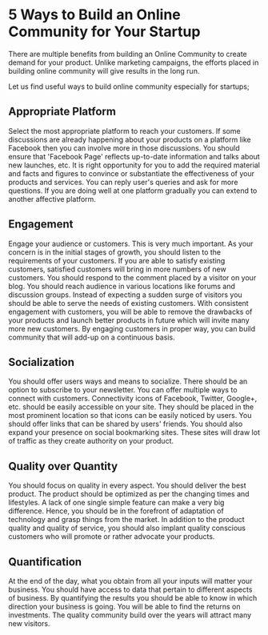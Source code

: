 # 5 Ways to Build an Online Community for Your Startup

There are multiple benefits from building an Online Community to create demand for your product. Unlike marketing campaigns, the efforts placed in building online community will give results in the long run. 

Let us find useful ways to build online community especially for startups;

## Appropriate Platform

Select the most appropriate platform to reach your customers. If some discussions are already happening about your products on a platform like Facebook then you can involve more in those discussions. You should ensure that 'Facebook Page' reflects up-to-date information and talks about new launches, etc. It is right opportunity for you to add the required material and facts and figures to convince or substantiate the effectiveness of your products and services. You can reply user's queries and ask for more questions. If you are doing well at one platform gradually you can extend to another affective platform. 

## Engagement

Engage your audience or customers. This is very much important. As your concern is in the initial stages of growth, you should listen to the requirements of your customers. If you are able to satisfy existing customers, satisfied customers will bring in more numbers of new customers. You should respond to the comment placed by a visitor on your blog. You should reach audience in various locations like forums and discussion groups. Instead of expecting a sudden surge of visitors you should be able to serve the needs of existing customers. With consistent engagement with customers, you will be able to remove the drawbacks of your products and launch better products in future which will invite many more new customers. By engaging customers in proper way, you can build community that will add-up on a continuous basis.

## Socialization

You should offer users ways and means to socialize. There should be an option to subscribe to your newsletter. You can offer multiple ways to connect with customers. Connectivity icons of Facebook, Twitter, Google+, etc. should be easily accessible on your site. They should be placed in the most prominent location so that icons can be easily noticed by users. You should offer links that can be shared by users' friends. You should also expand your presence on social bookmarking sites. These sites will draw lot of traffic as they create authority on your product. 

## Quality over Quantity

You should focus on quality in every aspect. You should deliver the best product. The product should be optimized as per the changing times and lifestyles. A lack of one single simple feature can make a very big difference. Hence, you should be in the forefront of adaptation of technology and grasp things from the market. In addition to the product quality and quality of service, you should also implant quality conscious customers who will promote or rather advocate your products. 

## Quantification

At the end of the day, what you obtain from all your inputs will matter your business. You should have access to data that pertain to different aspects of business. By quantifying the results you should be able to know in which direction your business is going. You will be able to find the returns on investments. The quality community build over the years will attract many new visitors.
